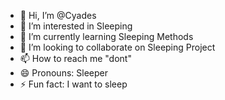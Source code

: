 - 👋 Hi, I’m @Cyades
- 👀 I’m interested in Sleeping
- 🌱 I’m currently learning Sleeping Methods
- 💞️ I’m looking to collaborate on Sleeping Project
- 📫 How to reach me "dont"
- 😄 Pronouns: Sleeper
- ⚡ Fun fact: I want to sleep

<!---
Cyades/Cyades is a ✨ special ✨ repository because its `README.md` (this file) appears on your GitHub profile.
You can click the Preview link to take a look at your changes.
--->
